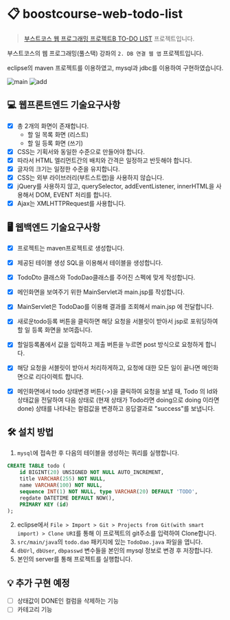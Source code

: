 # 📋 boostcourse-web-todo-list
> [부스트코스 웹 프로그래밍 프로젝트B TO-DO LIST]((https://www.boostcourse.org/web316/project/7/content/6)) 프로젝트입니다.

 부스트코스의 웹 프로그래밍(풀스택) 강좌의 `2. DB 연결 웹 앱` 프로젝트입니다.

 eclipse의 maven 프로젝트를 이용하였고, mysql과 jdbc를 이용하여 구현하였습니다.

![main](https://user-images.githubusercontent.com/38418028/103202459-d163b900-4935-11eb-89c8-898ac4472222.gif "할 일 목록 화면")
![add](https://user-images.githubusercontent.com/38418028/103202471-d9235d80-4935-11eb-9cd3-7229446507f8.gif "할 일 등록 화면")

## 💻 웹프론트엔드 기술요구사항
* [x] 총 2개의 화면이 존재합니다.
    * 할 일 목록 화면 (리스트)
    * 할 일 등록 화면 (쓰기)
* [x] CSS는 기획서와 동일한 수준으로 만들어야 합니다.
* [x] 따라서 HTML 엘리먼트간의 배치와 간격은 일정하고 반듯해야 합니다.
* [x] 글자의 크기는 일정한 수준을 유지합니다.
* [x] CSS는 외부 라이브러리(부트스트랩)을 사용하지 않습니다.
* [x] jQuery를 사용하지 않고, querySelector, addEventListener, innerHTML을 사용해서 DOM, EVENT 처리를 합니다.
* [x] Ajax는 XMLHTTPRequest를 사용합니다.

## 🖥 웹백엔드 기술요구사항
* [x] 프로젝트는 maven프로젝트로 생성합니다.
* [x] 제공된 테이블 생성 SQL을 이용해서 테이블을 생성합니다.
* [x] TodoDto 클래스와 TodoDao클래스를 주어진 스펙에 맞게 작성합니다.
* [x] 메인화면을 보여주기 위한 MainServlet과 main.jsp를 작성합니다.
* [x] MainServlet은 TodoDao를 이용해 결과를 조회해서 main.jsp 에 전달합니다.
* [x] 새로운todo등록 버튼을 클릭하면 해당 요청을 서블릿이 받아서 jsp로 포워딩하여 할 일 등록 화면을 보여줍니다.
* [x] 할일등록폼에서 값을 입력하고 제출 버튼을 누르면 post 방식으로 요청하게 합니다.
* [x] 해당 요청을 서블릿이 받아서 처리하게하고, 요청에 대한 모든 일이 끝나면 메인화면으로 리다이렉트 합니다.
* [x] 메인화면에서 todo 상태변경 버튼(->)을 클릭하여 요청을 보낼 때, Todo 의 Id와 상태값을 전달하여 다음 상태로 (현재 상태가 Todo라면 doing으로 doing 이라면 done) 상태를 나타내는 컬럼값을 변경하고 응답결과로 "success"를 보냅니다.


## 🛠 설치 방법
 1. `mysql`에 접속한 후 다음의 테이블을 생성하는 쿼리를 실행합니다.
 ```sql
 CREATE TABLE todo (
     id BIGINT(20) UNSIGNED NOT NULL AUTO_INCREMENT,
     title VARCHAR(255) NOT NULL,
     name VARCHAR(100) NOT NULL,
     sequence INT(1) NOT NULL, type VARCHAR(20) DEFAULT 'TODO',
     regdate DATETIME DEFAULT NOW(),
     PRIMARY KEY (id)
 );
 ```
 2. eclipse에서 `File > Import > Git > Projects from Git(with smart import) > Clone URI`를 통해 이 프로젝트의 git주소를 입력하여 Clone합니다.
 3. `src/main/java`의 `todo.dao` 패키지에 있는 `TodoDao.java` 파일을 엽니다.
 4. `dbUrl`, `dbUser`, `dbpasswd` 변수들을 본인의 mysql 정보로 변경 후 저장합니다.
 5. 본인의 server를 통해 프로젝트를 실행합니다.

## 💡 추가 구현 예정
* [ ] 상태값이 DONE인 컬럼을 삭제하는 기능
* [ ] 카테고리 기능
